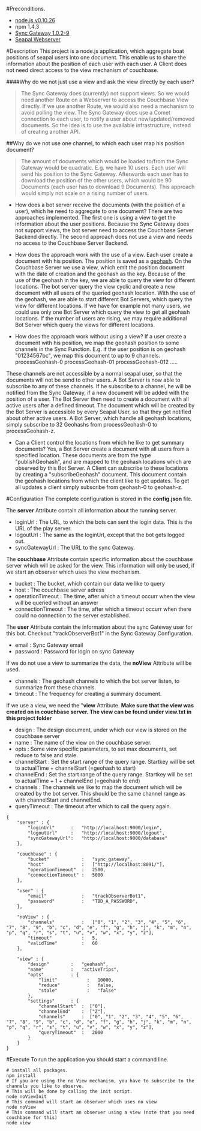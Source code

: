 #Preconditions.
- [node.js v0.10.26](http://nodejs.org/download/)
- npm 1.4.3
- [Sync Gateway 1.0.2-9](http://www.couchbase.com/nosql-databases/downloads)
- [Seapal Webserver](https://github.com/deparlak/de.htwg.seapal.play)

#Description
This project is a node.js application, which aggregate boat positions of seapal users into
one document. This enable us to share the information about the position of each user
with each user. A Client does not need direct access to the view mechanism of couchbase. 

####Why do we not just use a view and ask the view directly by each user?
>The Sync Gateway does (currently) not support views. So we would need another Route on a Webserver to access the
Couchbase View directly. If we use another Route, we would also need a mechanism to avoid polling the view. The Sync Gateway
does use a Comet connection to each user, to notify a user about new/updated/removed documents. So the idea is to use
the available infrastructure, instead of creating another API.

##Why do we not use one channel, to which each user map his position document?
>The amount of documents which would be loaded to/from the Sync Gateway would be quadratic. E.g. we have 10 users. Each
user will send his position to the Sync Gateway. Afterwards each user has to download the position of the other users,
which would be 90 Documents (each user has to download 9 Documents). This approach would simply not scale on a rising
number of users.

* How does a bot server receive the documents (with the position of a user), which he need to aggregate to one document?
There are two approaches implemented. The first one is using a view to get the information about the user positions. Because
the Sync Gateway does not support views, the bot server need to access the Couchbase Server Backend directly.
The second approach does not use a view and needs no access to the Couchbase Server Backend.

* How does the approach work with the use of a view.
Each user create a document with his position. The position is saved as a [geohash](http://www.bigdatamodeling.org/2013/01/intuitive-geohash.html). On the Couchbase Server
we use a view, which emit the position document with the date of creation and the geohash as the key. 
Because of the use of the geohash in the key, we are able to query the view for different locations.
The bot server query the view cyclic and create a new document with all users of the queried geohash
location. With the use of the geohash, we are able to start different Bot Servers, which query the view
for different locations. If we have for example not many users, we could use only one Bot Server which query
the view to get all geohash locations. If the number of users are rising, we may require additional Bot Server which
query the views for different locations.

* How does the approach work without using a view?
If a user create a document with his position, we map the geohash position to some channels in the Sync Function.
E.g. if the user position is on geohash "01234567bc", we map this document to up to 9 channels.
processGeohash-0
processGeohash-01 
processGeohash-012
.....

These channels are not accessible by a normal seapal user, so that the documents will not be send to other users.
A Bot Server is now able to subscribe to any of these channels. If he subscribe to a channel, he will be notified
from the Sync Gateway, if a new document will be added with the position of a user. The Bot Server then need
to create a document with all active users after a defined timeout. The document which will be created by the Bot
Server is accessible by every Seapal User, so that they get notified about other active users.
A Bot Server, which handle all geohash locations, simply subscribe to 32 Geohashs from processGeohash-0 to processGeohash-z.

* Can a Client control the locations from which he like to get summary documents?
Yes, a Bot Server create a document with all users from a specified location. These documents are from the type "publishGeohash", and 
are mapped to the geohash locations which are observed by this Bot Server. A Client can subscribe to these locations by creating
a "subscribeGeohash" document. This document contain the geohash locations from which the client like to get updates. To get all
updates a client simply subscribe from geohash-0 to geohash-z.

#Configuration
The complete configuration is stored in the **config.json** file.

The **server** Attribute contain all information about the running server.
* loginUrl        : The URL, to which the bots can sent the login data. This is the URL of the play server.
* logoutUrl       : The same as the loginUrl, except that the bot gets logged out.
* syncGatewayUrl  : The URL to the sync Gateway.

The **couchbase** Attribute contain specific information about the couchbase server which will be asked for the view. This information
will only be used, if we start an observer which uses the view mechanism.
* bucket              : The bucket, which contain our data we like to query
* host                : The couchbase server adress
* operationTimeout    : The time, after which a timeout occurr when the view will be queried without an answer
* connectionTimeout   : The time, after which a timeout occurr when there could no connection to the server established.
        
The **user** Attribute contain the information about the sync Gateway user for this bot. Checkout "trackObserverBot1" in the Sync Gateway
Configuration.
* email               : Sync Gateway email
* password            : Password for login on sync Gateway

If we do not use a view to summarize the data, the **noView** Attribute will be used.
* channels            : The geohash channels to which the bot server listen, to summarize from these channels.
* timeout             : The frequency for creating a summary document.

If we use a view, we need the "**view** Attribute.
**Make sure that the view was created on in couchbase server. The view can be found under view.txt in this project folder**
* design              : The design document, under which our view is stored on the couchbase server
* name                : The name of the view on the couchbase server.
* opts                : Some view specific parameters, to set max documents, set reduce to false and stale.
* channelStart        : Set the start range of the query range. Startkey will be set to actualTime + channelStart (=geohash to start)
* channelEnd          : Set the start range of the query range. Startkey will be set to actualTime + 1 + channelEnd (=geohash to end) 
* channels            : The channels we like to map the document which will be created by the bot server. This should be the same channel
                      range as with channelStart and channelEnd.
* queryTimeout        : The timeout after which to call the query again.   
        
``` 
{
    "server" : {     
        "loginUrl"      :   "http://localhost:9000/login",
        "logoutUrl"     :   "http://localhost:9000/logout",
        "syncGatewayUrl":   "http://localhost:9000/database"
    },
    
    "couchbase" : {
        "bucket"            :   "sync_gateway",
        "host"              :   ["http://localhost:8091/"],
        "operationTimeout"  :   2500,
        "connectionTimeout" :   5000
    },
    
    "user" : {
        "email"             :   "trackObserverBot1",
        "password"          :   "TBD_A_PASSWORD",
    },
    
    "noView" : {
        "channels"          :   ["0", "1", "2", "3", "4", "5", "6", "7", "8", "9", "b", "c", "d", "e", "f", "g", "h", "j", "k", "m", "n", "p", "q", "r", "s", "t", "u", "v", "w", "x", "y", "z"],
        "timeout"           :   5,
        "validTime"         :   60
    },
    
    "view" : {
        "design"        :   "geohash",
        "name"          :   "activeTrips",
        "opts"          : {
            "limit"           :   10000,
            "reduce"          :   false,
            "stale"           :   "false"
        },
        "settings"      : {
            "channelStart"  :  ["0"],
            "channelEnd"    :  ["Z"],
            "channels"      :  ["0", "1", "2", "3", "4", "5", "6", "7", "8", "9", "b", "c", "d", "e", "f", "g", "h", "j", "k", "m", "n", "p", "q", "r", "s", "t", "u", "v", "w", "x", "y", "z"],
            "queryTimeout"  :   2000
        }
    }
}
```

#Execute
To run the application you should start a command line.
``` 
# install all packages.
npm install
# If you are using the no View mechanism, you have to subscribe to the channels you like to observe.
# This will be done by calling the init script.
node noViewInit
# This command will start an observer which uses no view
node noView
# This command will start an observer using a view (note that you need couchbase for this)
node view
```